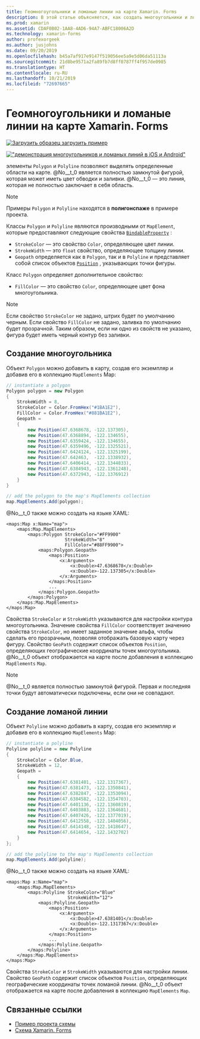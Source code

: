 ```yaml
---
title: Геомногоугольники и ломаные линии на карте Xamarin. Forms
description: В этой статье объясняется, как создать многоугольники и ломаные линии на экземпляре Map на карте Xamarin. Forms.
ms.prod: xamarin
ms.assetid: CDAF0B02-1AA8-4AD6-94A7-ABFC18006A2D
ms.technology: xamarin-forms
author: profexorgeek
ms.author: jusjohns
ms.date: 09/20/2019
ms.openlocfilehash: b45a7af917e9147f519056ee5a9e5d06da51113a
ms.sourcegitcommit: 21d8be9571a2fa89fb7d8ff0787ff4f957de0985
ms.translationtype: HT
ms.contentlocale: ru-RU
ms.lasthandoff: 10/21/2019
ms.locfileid: "72697665"
---
```

# <a name="xamarinforms-map-polygons-and-polylines"></a>Геомногоугольники и ломаные линии на карте Xamarin. Forms

[![Загрузить образец](~/media/shared/download.png) загрузить пример](https://docs.microsoft.com/samples/xamarin/xamarin-forms-samples/workingwithmaps)

[![ "демонстрация многоугольников и ломаных линий в iOS и Android"](polygons-images/polygon-app-cropped.png)](polygons-images/polygon-app.png#lightbox)

элементы `Polygon` и `Polyline` позволяют выделять определенные области на карте. @No__t_0 является полностью замкнутой фигурой, которая может иметь цвет обводки и заливки. @No__t_0 — это линия, которая не полностью заключает в себя область.

> [!NOTE]
> Примеры `Polygon` и `Polyline` находятся в **полигонспаже** в примере проекта.

Классы `Polygon` и `Polyline` являются производными от `MapElement`, которые предоставляют следующие свойства [`BindableProperty`](xref:Xamarin.Forms.BindableProperty) :

- `StrokeColor` — это свойство `Color`, определяющее цвет линии.
- `StrokeWidth` — это `float` свойство, определяющее толщину линии.
- `Geopath` определяется как в `Polygon`, так и в `Polyline` и представляет собой список объектов [`Position`](xref:Xamarin.Forms.Maps.Position) , указывающих точки фигуры.

Класс `Polygon` определяет дополнительное свойство:

- `FillColor` — это свойство `Color`, определяющее цвет фона многоугольника.

> [!NOTE]
> Если свойство `StrokeColor` не задано, штрих будет по умолчанию черным. Если свойство `FillColor` не задано, заливка по умолчанию будет прозрачной. Таким образом, если ни одно из свойств не указано, фигура будет иметь черный контур без заливки.

## <a name="create-a-polygon"></a>Создание многоугольника

Объект `Polygon` можно добавить в карту, создав его экземпляр и добавив его в коллекцию `MapElements` Map:

```csharp
// instantiate a polygon
Polygon polygon = new Polygon
{
    StrokeWidth = 8,
    StrokeColor = Color.FromHex("#1BA1E2"),
    FillColor = Color.FromHex("#881BA1E2"),
    Geopath =
    {
        new Position(47.6368678, -122.137305),
        new Position(47.6368894, -122.134655),
        new Position(47.6359424, -122.134655),
        new Position(47.6359496, -122.1325521),
        new Position(47.6424124, -122.1325199),
        new Position(47.642463,  -122.1338932),
        new Position(47.6406414, -122.1344833),
        new Position(47.6384943, -122.1361248),
        new Position(47.6372943, -122.1376912)
    }
}

// add the polygon to the map's MapElements collection
map.MapElements.Add(polygon);
```

@No__t_0 также можно создать на языке XAML:

```xaml
<maps:Map x:Name="map">
    <maps:Map.MapElements>
        <maps:Polygon StrokeColor="#FF9900"
                      StrokeWidth="8"
                      FillColor="#88FF9900">
            <maps:Polygon.Geopath>
                <maps:Position>
                    <x:Arguments>
                        <x:Double>47.6368678</x:Double>
                        <x:Double>-122.137305</x:Double>
                    </x:Arguments>
                </maps:Position>
                ...
            </maps:Polygon.Geopath>
        </maps:Polygon>
    </maps:Map.MapElements>
</maps:Map>
```

Свойства `StrokeColor` и `StrokeWidth` указываются для настройки контура многоугольника. Значение свойства `FillColor` соответствует значению свойства `StrokeColor`, но имеет заданное значение альфа, чтобы сделать его прозрачным, позволяя отображать базовую карту через фигуру. Свойство `GeoPath` содержит список объектов `Position`, определяющих географические координаты точек многоугольника. @No__t_0 объект отображается на карте после добавления в коллекцию `MapElements` `Map`.

> [!NOTE]
> @No__t_0 является полностью замкнутой фигурой. Первая и последняя точки будут автоматически подключены, если они не совпадают.

## <a name="create-a-polyline"></a>Создание ломаной линии

Объект `Polyline` можно добавить в карту, создав его экземпляр и добавив его в коллекцию `MapElements` Map:

```csharp
// instantiate a polyline
Polyline polyline = new Polyline
{
    StrokeColor = Color.Blue,
    StrokeWidth = 12,
    Geopath =
    {
        new Position(47.6381401, -122.1317367),
        new Position(47.6381473, -122.1350841),
        new Position(47.6382847, -122.1353094),
        new Position(47.6384582, -122.1354703),
        new Position(47.6401136, -122.1360819),
        new Position(47.6403883, -122.1364681),
        new Position(47.6407426, -122.1377019),
        new Position(47.6412558, -122.1404056),
        new Position(47.6414148, -122.1418647),
        new Position(47.6414654, -122.1432702)
    }
};

// add the polyline to the map's MapElements collection
map.MapElements.Add(polyline);
```

@No__t_0 также можно создать на языке XAML:

```xaml
<maps:Map x:Name="map">
    <maps:Map.MapElements>
        <maps:Polyline StrokeColor="Blue"
                       StrokeWidth="12">
            <maps:Polyline.Geopath>
                <maps:Position>
                    <x:Arguments>
                        <x:Double>47.6381401</x:Double>
                        <x:Double>-122.1317367</x:Double>
                    </x:Arguments>
                </maps:Position>
                ...
            </maps:Polyline.Geopath>
        </maps:Polyline>
    </maps:Map.MapElements>
</maps:Map>
```

Свойства `StrokeColor` и `StrokeWidth` указываются для настройки линии. Свойство `GeoPath` содержит список объектов `Position`, определяющих географические координаты точек ломаной линии. @No__t_0 объект отображается на карте после добавления в коллекцию `MapElements` `Map`.

## <a name="related-links"></a>Связанные ссылки

- [Пример проекта схемы](https://docs.microsoft.com/samples/xamarin/xamarin-forms-samples/workingwithmaps)
- [Схема Xamarin. Forms](~/xamarin-forms/user-interface/map/index.md)
